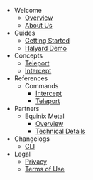 - Welcome
  - [Overview](/welcome/overview)
  - [About Us](/welcome/about-us)
- Guides
  - [Getting Started](/guides/getting-started)
  - [Halyard Demo](/guides/hello-world)
- Concepts
  - [Teleport](/concepts/applications)
  - [Intercept](/concepts/monetization)
- References
  - Commands
    - [Intercept](/references/intercept)
    - [Teleport](/references/teleport)
- Partners
  - Equinix Metal
    - [Overview](/partners/equinix)
    - [Technical Details](/partners/equinix-details)
- Changelogs
  - [CLI](/changelogs/cli)
- Legal
  - [Privacy](/legal/privacy)
  - [Terms of Use](/legal/terms)
  
